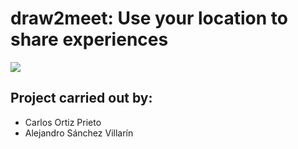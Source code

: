 # draw2meet: Use your location to share experiences

<img src="https://avatars3.githubusercontent.com/u/49691193?s=400&u=d90d2e145332f7e0e30f39c8d8a80675f2473cbf&v=4">

## Project carried out by:
- Carlos Ortiz Prieto
- Alejandro Sánchez Villarín


